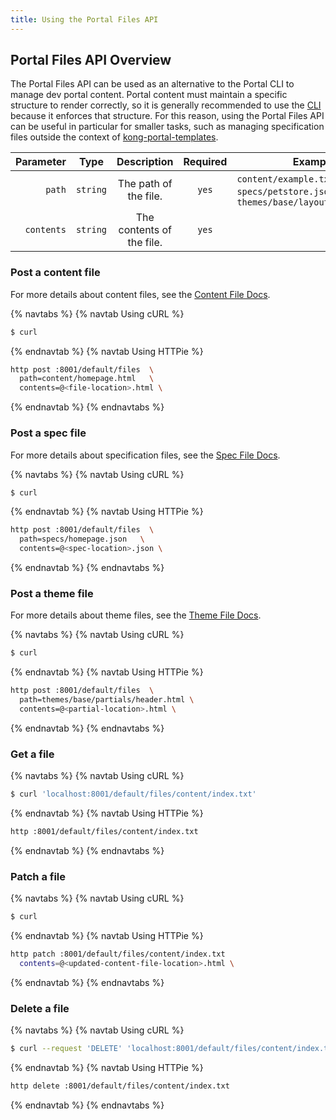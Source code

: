 ```yaml
---
title: Using the Portal Files API
---
```


## Portal Files API Overview

The Portal Files API can be used as an alternative to the Portal CLI to manage
dev portal content. Portal content must maintain a specific structure to render
correctly, so it is generally recommended to use the
[CLI](/enterprise/2.1.x/developer-portal/helpers/cli/)
because it enforces that structure. For this reason, using the Portal Files
API can be useful in particular for smaller tasks,
such as managing specification files outside the context of
[kong-portal-templates](https://github.com/kong/kong-portal-templates).


Parameter                       | Type   | Description                | Required | Example
-------------------------------:|:------:|:--------------------------:|:--------:|---------------
`path`                          | `string` | The path of the file.      | `yes`    | `content/example.txt`, `specs/petstore.json`, `themes/base/layouts/index.html`
`contents`                      | `string` | The contents of the file.  | `yes`    |

### Post a content file

For more details about content files, see the
[Content File Docs](/enterprise/{{page.kong_version}}/developer-portal/structure-and-file-types#content-files).

{% navtabs %}
{% navtab Using cURL %}

```bash
$ curl
```

{% endnavtab %}
{% navtab Using HTTPie %}

```bash
http post :8001/default/files  \
  path=content/homepage.html   \
  contents=@<file-location>.html \
```

{% endnavtab %}
{% endnavtabs %}



### Post a spec file

For more details about specification files, see the
[Spec File Docs](/enterprise/{{page.kong_version}}/developer-portal/structure-and-file-types#spec-files).

{% navtabs %}
{% navtab Using cURL %}

```bash
$ curl
```

{% endnavtab %}
{% navtab Using HTTPie %}

```bash
http post :8001/default/files  \
  path=specs/homepage.json   \
  contents=@<spec-location>.json \
```

{% endnavtab %}
{% endnavtabs %}


### Post a theme file

For more details about theme files, see the
[Theme File Docs](/enterprise/{{page.kong_version}}/developer-portal/structure-and-file-types#theme-files).

{% navtabs %}
{% navtab Using cURL %}

```bash
$ curl
```

{% endnavtab %}
{% navtab Using HTTPie %}

```bash
http post :8001/default/files  \
  path=themes/base/partials/header.html \
  contents=@<partial-location>.html \

```

{% endnavtab %}
{% endnavtabs %}

### Get a file

{% navtabs %}
{% navtab Using cURL %}

```bash
$ curl 'localhost:8001/default/files/content/index.txt'
```

{% endnavtab %}
{% navtab Using HTTPie %}

```bash
http :8001/default/files/content/index.txt
```

{% endnavtab %}
{% endnavtabs %}

### Patch a file

{% navtabs %}
{% navtab Using cURL %}

```bash
$ curl
```

{% endnavtab %}
{% navtab Using HTTPie %}

```bash
http patch :8001/default/files/content/index.txt
  contents=@<updated-content-file-location>.html \
```

{% endnavtab %}
{% endnavtabs %}

### Delete a file

{% navtabs %}
{% navtab Using cURL %}

```bash
$ curl --request 'DELETE' 'localhost:8001/default/files/content/index.txt'
```

{% endnavtab %}
{% navtab Using HTTPie %}

```bash
http delete :8001/default/files/content/index.txt
```
{% endnavtab %}
{% endnavtabs %}
